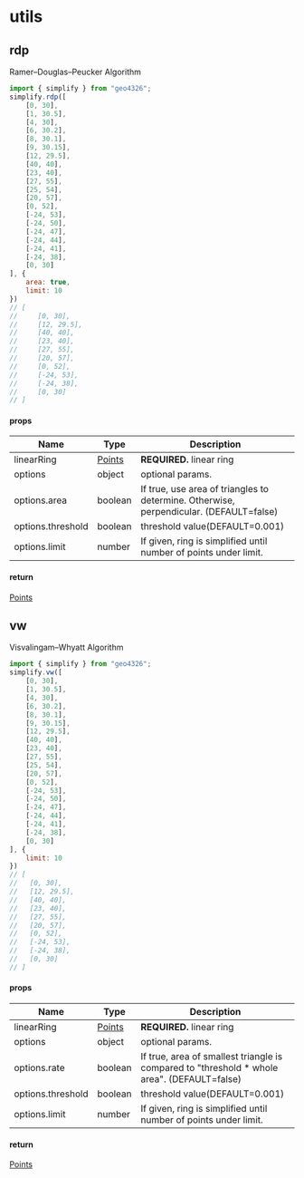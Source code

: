 # utils

## rdp

Ramer–Douglas–Peucker Algorithm

```JavaScript
import { simplify } from "geo4326";
simplify.rdp([
    [0, 30],
    [1, 30.5],
    [4, 30],
    [6, 30.2],
    [8, 30.1],
    [9, 30.15],
    [12, 29.5],
    [40, 40],
    [23, 40],
    [27, 55],
    [25, 54],
    [20, 57],
    [0, 52],
    [-24, 53],
    [-24, 50],
    [-24, 47],
    [-24, 44],
    [-24, 41],
    [-24, 38],
    [0, 30]
], {
    area: true,
    limit: 10
})
// [
//     [0, 30],
//     [12, 29.5],
//     [40, 40],
//     [23, 40],
//     [27, 55],
//     [20, 57],
//     [0, 52],
//     [-24, 53],
//     [-24, 38],
//     [0, 30]
// ]
```

#### props

| Name              | Type                        | Description                                                                            |
| ----------------- | --------------------------- | -------------------------------------------------------------------------------------- |
| linearRing        | [Points](./TYPES.md#points) | **REQUIRED.** linear ring                                                              |
| options           | object                      | optional params.                                                                       |
| options.area      | boolean                     | If true, use area of triangles to determine. Otherwise, perpendicular. (DEFAULT=false) |
| options.threshold | boolean                     | threshold value(DEFAULT=0.001)                                                         |
| options.limit     | number                      | If given, ring is simplified until number of points under limit.                       |

#### return

[Points](./TYPES.md#points)

## vw

Visvalingam–Whyatt Algorithm

```JavaScript
import { simplify } from "geo4326";
simplify.vw([
    [0, 30],
    [1, 30.5],
    [4, 30],
    [6, 30.2],
    [8, 30.1],
    [9, 30.15],
    [12, 29.5],
    [40, 40],
    [23, 40],
    [27, 55],
    [25, 54],
    [20, 57],
    [0, 52],
    [-24, 53],
    [-24, 50],
    [-24, 47],
    [-24, 44],
    [-24, 41],
    [-24, 38],
    [0, 30]
], {
    limit: 10
})
// [
//   [0, 30],
//   [12, 29.5],
//   [40, 40],
//   [23, 40],
//   [27, 55],
//   [20, 57],
//   [0, 52],
//   [-24, 53],
//   [-24, 38],
//   [0, 30]
// ]
```

#### props

| Name              | Type                        | Description                                                                                  |
| ----------------- | --------------------------- | -------------------------------------------------------------------------------------------- |
| linearRing        | [Points](./TYPES.md#points) | **REQUIRED.** linear ring                                                                    |
| options           | object                      | optional params.                                                                             |
| options.rate      | boolean                     | If true, area of smallest triangle is compared to "threshold \* whole area". (DEFAULT=false) |
| options.threshold | boolean                     | threshold value(DEFAULT=0.001)                                                               |
| options.limit     | number                      | If given, ring is simplified until number of points under limit.                             |

#### return

[Points](./TYPES.md#points)
